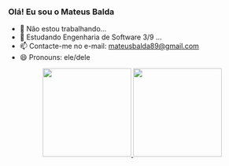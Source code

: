 ### Olá! Eu sou o Mateus Balda

- 🔭 Não estou trabalhando...
- 🌱 Estudando Engenharia de Software 3/9 ...
- 📫 Contacte-me no e-mail: mateusbalda89@gmail.com
- 😄 Pronouns: ele/dele

<div align="center">
  <a href="https://github.com/rafaballerini">
  <img height="180em" src="https://github-readme-stats.vercel.app/api?username=rafaballerini&show_icons=true&theme=dracula&include_all_commits=true&count_private=true"/>
  <img height="180em" src="https://github-readme-stats.vercel.app/api/top-langs/?username=rafaballerini&layout=compact&langs_count=7&theme=dracula"/>
</div>
